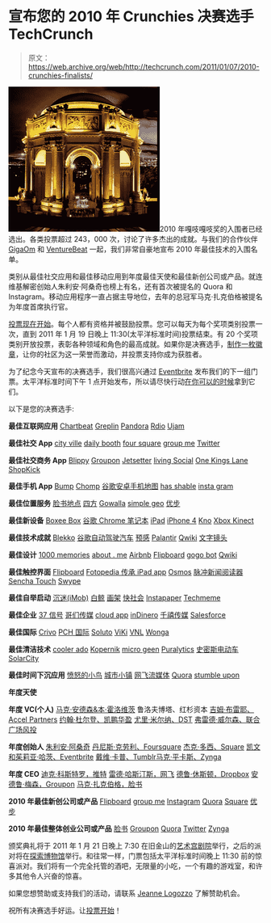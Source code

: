 # 宣布您的 2010 年 Crunchies 决赛选手 TechCrunch

> 原文：<https://web.archive.org/web/http://techcrunch.com/2011/01/07/2010-crunchies-finalists/>

[![](img/76d38565485ba7272b8f2fdadf2593e6.png "screen-shot-2010-11-10-at-6-24-42-pm")](https://web.archive.org/web/20230202231202/https://techcrunch.com/wp-content/uploads/2011/01/screen-shot-2010-11-10-at-6-24-42-pm.png)2010 年嘎吱嘎吱奖的入围者已经选出。各类投票超过 243，000 次，讨论了许多杰出的成就。与我们的合作伙伴 [GigaOm](https://web.archive.org/web/20230202231202/http://gigaom.com/) 和 [VentureBeat](https://web.archive.org/web/20230202231202/http://venturebeat.com/) 一起，我们非常自豪地宣布 2010 年最佳技术的入围名单。

类别从最佳社交应用和最佳移动应用到年度最佳天使和最佳新创公司或产品。就连维基解密创始人朱利安·阿桑奇也榜上有名，还有首次被提名的 Quora 和 Instagram。移动应用程序一直占据主导地位，去年的总冠军马克·扎克伯格被提名为年度首席执行官。

[投票现在开始](https://web.archive.org/web/20230202231202/http://crunchies2010.beta.techcrunch.com/vote/)。每个人都有资格并被鼓励投票。您可以每天为每个奖项类别投票一次，直到 2011 年 1 月 19 日晚上 11:30(太平洋标准时间)投票结束。有 20 个奖项类别开放投票，表彰各种领域和角色的最高成就。如果你是决赛选手，[制作一枚徽章](https://web.archive.org/web/20230202231202/http://crunchies2010.beta.techcrunch.com/embed)，让你的社区为这一荣誉而激动，并投票支持你成为获胜者。

为了纪念今天宣布的决赛选手，我们很高兴通过 [Eventbrite](https://web.archive.org/web/20230202231202/http://crunchies2010.eventbrite.com/) 发布我们的下一组门票。太平洋标准时间下午 1 点开始发布，所以请尽快行动[在你可以的时候](https://web.archive.org/web/20230202231202/http://crunchies2010.eventbrite.com/)拿到它们。

以下是您的决赛选手:

**最佳互联网应用**
[Chartbeat](https://web.archive.org/web/20230202231202/http://chartbeat.com/)
[Greplin](https://web.archive.org/web/20230202231202/https://www.greplin.com/)
[Pandora](https://web.archive.org/web/20230202231202/http://www.pandora.com/)
[Rdio](https://web.archive.org/web/20230202231202/http://www.rdio.com/)
[Ujam](https://web.archive.org/web/20230202231202/http://www.ujam.com/)

**最佳社交 App**
[city ville](https://web.archive.org/web/20230202231202/http://www.facebook.com/apps/application.php?id=291549705119)
[daily booth](https://web.archive.org/web/20230202231202/http://dailybooth.com/)
[four square](https://web.archive.org/web/20230202231202/http://foursquare.com/)
[group me](https://web.archive.org/web/20230202231202/http://groupme.com/)
[Twitter](https://web.archive.org/web/20230202231202/http://twitter.com/)

**最佳社交商务 App**
[Blippy](https://web.archive.org/web/20230202231202/http://blippy.com/)
[Groupon](https://web.archive.org/web/20230202231202/http://www.groupon.com/)
[Jetsetter](https://web.archive.org/web/20230202231202/http://www.jetsetter.com/)
[living Social](https://web.archive.org/web/20230202231202/http://livingsocial.com/)
[One Kings Lane](https://web.archive.org/web/20230202231202/https://www.onekingslane.com/Login.aspx?ReturnURL=/default.aspx)
[ShopKick](https://web.archive.org/web/20230202231202/http://www.shopkick.com/)

**最佳手机 App**
[Bump](https://web.archive.org/web/20230202231202/http://bu.mp/)
[Chomp](https://web.archive.org/web/20230202231202/http://chomp.com/)
[谷歌安卓手机地图](https://web.archive.org/web/20230202231202/http://www.google.com/mobile/android/)
[has shable](https://web.archive.org/web/20230202231202/http://hashable.com/beta)
[insta gram](https://web.archive.org/web/20230202231202/http://instagr.am/)

**最佳位置服务**
[脸书地点](https://web.archive.org/web/20230202231202/http://www.facebook.com/places/)
[四方](https://web.archive.org/web/20230202231202/http://foursquare.com/)
[Gowalla](https://web.archive.org/web/20230202231202/http://gowalla.com/)
[simple geo](https://web.archive.org/web/20230202231202/http://simplegeo.com/)
[优步](https://web.archive.org/web/20230202231202/http://www.uber.com/)

**最佳新设备**
[Boxee Box](https://web.archive.org/web/20230202231202/http://www.boxee.tv/)
[谷歌 Chrome 笔记本](https://web.archive.org/web/20230202231202/http://www.google.com/chromeos/pilot-program-cr48.html)
[iPad](https://web.archive.org/web/20230202231202/http://store.apple.com/us/browse/home/shop_ipad/family/ipad?afid=p219%7CGOUS&cid=OAS-US-KWG-iPad-US)
[iPhone 4](https://web.archive.org/web/20230202231202/http://www.apple.com/iphone/)
[Kno](https://web.archive.org/web/20230202231202/http://www.kno.com/waitlist-landing)
[Xbox Kinect](https://web.archive.org/web/20230202231202/http://www.xbox.com/en-US/kinect?WT.srch=1)

**最佳技术成就**
[Blekko](https://web.archive.org/web/20230202231202/http://blekko.com/)
[谷歌自动驾驶汽车](https://web.archive.org/web/20230202231202/https://techcrunch.com/2010/10/09/google-automated-cars/)
[预感](https://web.archive.org/web/20230202231202/http://hunch.com/)
[Palantir](https://web.archive.org/web/20230202231202/https://techcrunch.com/2010/06/25/palantir-the-next-billion-dollar-company-raises-90-million/)
[Qwiki](https://web.archive.org/web/20230202231202/http://qwiki.com/)
[文字镜头](https://web.archive.org/web/20230202231202/https://techcrunch.com/2010/12/16/world-lens-translates-words-inside-of-images-yes-really/)

**最佳设计**
[1000 memories](https://web.archive.org/web/20230202231202/http://1000memories.com/)
[about . me](https://web.archive.org/web/20230202231202/https://about.me/)
[Airbnb](https://web.archive.org/web/20230202231202/http://www.airbnb.com/)
[Flipboard](https://web.archive.org/web/20230202231202/http://www.flipboard.com/)
[gogo bot](https://web.archive.org/web/20230202231202/http://www.gogobot.com/)
[Qwiki](https://web.archive.org/web/20230202231202/http://www.qwiki.com/)

**最佳触控界面**
[Flipboard](https://web.archive.org/web/20230202231202/http://www.flipboard.com/)
[Fotopedia 传承 iPad app](https://web.archive.org/web/20230202231202/http://www.fotopedia.com/products/heritage-info)
[Osmos](https://web.archive.org/web/20230202231202/http://www.hemispheregames.com/osmos/)
[脉冲新闻阅读器](https://web.archive.org/web/20230202231202/http://itunes.apple.com/us/app/pulse-news-reader/id371088673?mt=8)
[Sencha Touch](https://web.archive.org/web/20230202231202/http://www.sencha.com/products/touch/)
[Swype](https://web.archive.org/web/20230202231202/http://swypeinc.com/)

**最佳自举启动**
[沉迷(iMob)](https://web.archive.org/web/20230202231202/http://www.addmired.com/)
[白鲸](https://web.archive.org/web/20230202231202/http://belugapods.com/)
[画架](https://web.archive.org/web/20230202231202/http://www.easellearning.com/)
[快社会](https://web.archive.org/web/20230202231202/http://fastsociety.com/)
[Instapaper](https://web.archive.org/web/20230202231202/http://www.instapaper.com/)
[Techmeme](https://web.archive.org/web/20230202231202/http://techmeme.com/)

**最佳企业**
[37 信号](https://web.archive.org/web/20230202231202/http://37signals.com/)
[哥们传媒](https://web.archive.org/web/20230202231202/http://www.buddymedia.com/)
[cloud app](https://web.archive.org/web/20230202231202/http://getcloudapp.com/)
[inDinero](https://web.archive.org/web/20230202231202/https://indinero.com/)
[千禧传媒](https://web.archive.org/web/20230202231202/http://www.millennialmedia.com/)
[Salesforce](https://web.archive.org/web/20230202231202/http://www.salesforce.com/)

**最佳国际**
[Crivo](https://web.archive.org/web/20230202231202/http://www.crivo.com.br/)
[PCH 国际](https://web.archive.org/web/20230202231202/http://www.pchintl.com/)
[Soluto](https://web.archive.org/web/20230202231202/http://www.soluto.com/)
[ViKi](https://web.archive.org/web/20230202231202/http://www.viki.com/)
[VNL](https://web.archive.org/web/20230202231202/http://www.vnl.in/)
[Wonga](https://web.archive.org/web/20230202231202/https://www.wonga.com/)

**最佳清洁技术**
[cooler ado](https://web.archive.org/web/20230202231202/http://www.coolerado.com/)
[Kopernik](https://web.archive.org/web/20230202231202/http://www.thekopernik.org/)
[micro geen](https://web.archive.org/web/20230202231202/http://www.microgreeninc.com/)
[Puralytics](https://web.archive.org/web/20230202231202/http://www.puralytics.com/html/home.php)
[史密斯电动车](https://web.archive.org/web/20230202231202/http://www.smithelectricvehicles.com/)
[SolarCity](https://web.archive.org/web/20230202231202/http://www.solarcity.com/campaigns/sem/official/default.aspx?thankyou=1&cm_mmc=SEM-_-Google-_-CA-FosterCity-Solar-City-_-covsolggl89200000010393s%7C7375835374&)

**最佳时间下沉应用**
[愤怒的小鸟](https://web.archive.org/web/20230202231202/http://shop.angrybirds.com/)
[城市小镇](https://web.archive.org/web/20230202231202/http://www.facebook.com/apps/application.php?id=291549705119)
[网飞流媒体](https://web.archive.org/web/20230202231202/http://www.netflix.com/NetflixReadyDevices?cid=Game+Consoles)
[Quora](https://web.archive.org/web/20230202231202/http://www.quora.com/)
[stumble upon](https://web.archive.org/web/20230202231202/http://www.stumbleupon.com/)

**年度天使**

**年度 VC(个人)**
[马克·安德森&本·霍洛维茨](https://web.archive.org/web/20230202231202/http://blog.pmarca.com/2009/07/06/introducing-our-new-venture-capital-firm-andreessen-horowitz/)
鲁洛夫博塔、红杉资本
[吉姆·布雷耶、Accel Partners](https://web.archive.org/web/20230202231202/http://www.crunchbase.com/person/jim-breyer)
[约翰·杜尔登、凯鹏华盈](https://web.archive.org/web/20230202231202/http://www.kpcb.com/team/doerr)
[尤里·米尔纳、DST](https://web.archive.org/web/20230202231202/http://www.crunchbase.com/person/yuri-milner)
[弗雷德·威尔森、联合广场风投](https://web.archive.org/web/20230202231202/http://www.avc.com/a_vc/about.html)

**年度创始人**
[朱利安·阿桑奇](https://web.archive.org/web/20230202231202/http://en.wikipedia.org/wiki/Julian_Assange)
[丹尼斯·克劳利、Foursquare](https://web.archive.org/web/20230202231202/http://www.denniscrowley.com/)
[杰克·多西、Square](https://web.archive.org/web/20230202231202/http://www.crunchbase.com/person/jack-dorsey)
[凯文和茱莉亚·哈茨、Eventbrite](https://web.archive.org/web/20230202231202/http://www.eventbrite.com/team/)
[戴维·卡普、Tumblr](https://web.archive.org/web/20230202231202/http://www.crunchbase.com/person/david-karp)[马克·平卡斯、Zynga](https://web.archive.org/web/20230202231202/http://www.crunchbase.com/person/mark-pincus)

**年度 CEO**
[迪克·科斯特罗，推特](https://web.archive.org/web/20230202231202/http://www.crunchbase.com/person/dick-costolo)
[雷德·哈斯汀斯，网飞](https://web.archive.org/web/20230202231202/http://www.crunchbase.com/person/reed-hastings)
[德鲁·休斯顿，Dropbox](https://web.archive.org/web/20230202231202/http://www.crunchbase.com/person/drew-houston)
[安德鲁·梅森，Groupon](https://web.archive.org/web/20230202231202/http://www.crunchbase.com/person/andrew-mason)
[马克·扎克伯格，脸书](https://web.archive.org/web/20230202231202/http://www.crunchbase.com/person/mark-zuckerberg)

**2010 年最佳新创公司或产品**
[Flipboard](https://web.archive.org/web/20230202231202/http://www.flipboard.com/)
[group me](https://web.archive.org/web/20230202231202/http://groupme.com/)
[Instagram](https://web.archive.org/web/20230202231202/http://instagr.am/)
[Quora](https://web.archive.org/web/20230202231202/http://www.quora.com/)
[Square](https://web.archive.org/web/20230202231202/https://squareup.com/)
[优步](https://web.archive.org/web/20230202231202/http://www.uber.com/)

**2010 年最佳整体创业公司或产品**
[脸书](https://web.archive.org/web/20230202231202/http://www.facebook.com/)
[Groupon](https://web.archive.org/web/20230202231202/http://www.groupon.com/)
[Quora](https://web.archive.org/web/20230202231202/http://www.quora.com/)
[Twitter](https://web.archive.org/web/20230202231202/http://twitter.com/)
[Zynga](https://web.archive.org/web/20230202231202/http://www.zynga.com/)

颁奖典礼将于 2011 年 1 月 21 日晚上 7:30 在旧金山的[艺术宫剧院](https://web.archive.org/web/20230202231202/http://www.palaceoffinearts.org/)举行，之后的派对将在[探索博物馆](https://web.archive.org/web/20230202231202/http://www.exploratorium.edu/)举行。和往常一样，门票包括太平洋标准时间晚上 11:30 前的惊喜派对。我们将有一个完全托管的酒吧，无限量的小吃，一个有趣的游戏室，和许多其他令人兴奋的惊喜。

如果您想赞助或支持我们的活动，请联系 [Jeanne Logozzo](https://web.archive.org/web/20230202231202/mailto:jeanne@beta.techcrunch.com) 了解赞助机会。

祝所有决赛选手好运。让[投票开始](https://web.archive.org/web/20230202231202/http://crunchies2010.beta.techcrunch.com/vote)！
